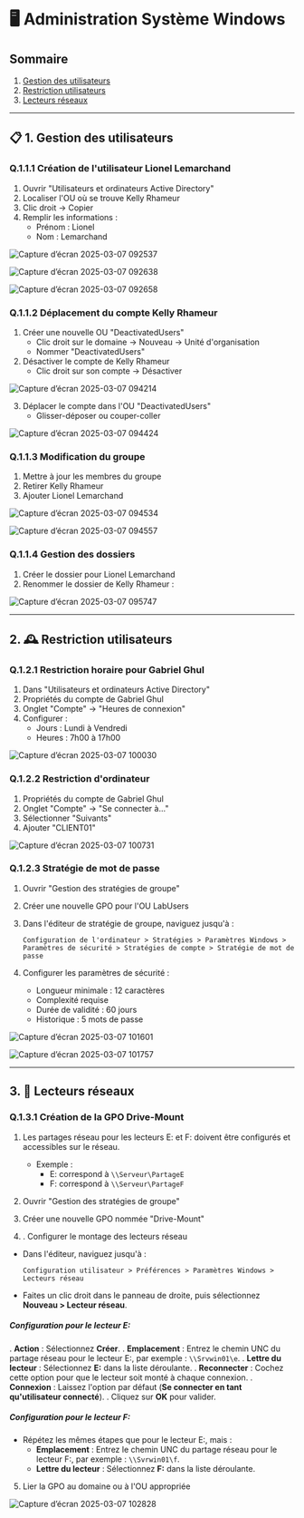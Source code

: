 #  🖥️ Administration Système Windows

## Sommaire
1. [Gestion des utilisateurs](#1-gestion-des-utilisateurs)
2. [Restriction utilisateurs](#2-restriction-utilisateurs)
3. [Lecteurs réseaux](#3-lecteurs-réseaux)

---

## 📋 1. Gestion des utilisateurs

### Q.1.1.1 Création de l'utilisateur Lionel Lemarchand
1. Ouvrir "Utilisateurs et ordinateurs Active Directory"
2. Localiser l'OU où se trouve Kelly Rhameur
3. Clic droit → Copier 
4. Remplir les informations :
   - Prénom : Lionel
   - Nom : Lemarchand

   
![Capture d’écran 2025-03-07 092537](https://github.com/user-attachments/assets/abd77761-4b4a-4882-85c8-8194d909c298)

![Capture d’écran 2025-03-07 092638](https://github.com/user-attachments/assets/b5ae685f-545c-4d3b-8fff-dcdd5a87302f)

![Capture d’écran 2025-03-07 092658](https://github.com/user-attachments/assets/ee8a8ae3-7bf9-4c93-bde0-031cfc72520d)


### Q.1.1.2 Déplacement du compte Kelly Rhameur
1. Créer une nouvelle OU "DeactivatedUsers"
   - Clic droit sur le domaine → Nouveau → Unité d'organisation
   - Nommer "DeactivatedUsers"
2. Désactiver le compte de Kelly Rhameur
   - Clic droit sur son compte → Désactiver

![Capture d’écran 2025-03-07 094214](https://github.com/user-attachments/assets/3366af02-a222-4c38-b204-70c510ee53bb)



3. Déplacer le compte dans l'OU "DeactivatedUsers"
   - Glisser-déposer ou couper-coller


![Capture d’écran 2025-03-07 094424](https://github.com/user-attachments/assets/b796f47e-a42c-4e7f-b5d3-b7dacd1d76b4)


### Q.1.1.3 Modification du groupe
1. Mettre à jour les membres du groupe
2. Retirer Kelly Rhameur
3. Ajouter Lionel Lemarchand

![Capture d’écran 2025-03-07 094534](https://github.com/user-attachments/assets/a7940e8c-d024-40a9-b14f-b59f58c1ab7f)

![Capture d’écran 2025-03-07 094557](https://github.com/user-attachments/assets/b6a753eb-4639-4b31-8b83-6a1b098524ad)


### Q.1.1.4 Gestion des dossiers
1. Créer le dossier pour Lionel Lemarchand
2. Renommer le dossier de Kelly Rhameur :
  
![Capture d’écran 2025-03-07 095747](https://github.com/user-attachments/assets/95977788-c77d-4211-bb54-cc5bbc9dd48d)

---

## 2. 🕰️ Restriction utilisateurs

### Q.1.2.1 Restriction horaire pour Gabriel Ghul
1. Dans "Utilisateurs et ordinateurs Active Directory"
2. Propriétés du compte de Gabriel Ghul
3. Onglet "Compte" → "Heures de connexion"
4. Configurer :
   - Jours : Lundi à Vendredi
   - Heures : 7h00 à 17h00

![Capture d’écran 2025-03-07 100030](https://github.com/user-attachments/assets/943c683f-5dcf-40eb-af80-20fedd591ad1)

### Q.1.2.2 Restriction d'ordinateur
1. Propriétés du compte de Gabriel Ghul
2. Onglet "Compte" → "Se connecter à..."
3. Sélectionner "Suivants"
4. Ajouter "CLIENT01"

![Capture d’écran 2025-03-07 100731](https://github.com/user-attachments/assets/419d371e-2788-49d8-9b4e-e5712afc5799)


### Q.1.2.3 Stratégie de mot de passe
1. Ouvrir "Gestion des stratégies de groupe"
2. Créer une nouvelle GPO pour l'OU LabUsers
3. Dans l'éditeur de stratégie de groupe, naviguez jusqu'à :
     ```
     Configuration de l'ordinateur > Stratégies > Paramètres Windows > Paramètres de sécurité > Stratégies de compte > Stratégie de mot de passe
     ```

4. Configurer les paramètres de sécurité :
   - Longueur minimale : 12 caractères
   - Complexité requise
   - Durée de validité : 60 jours
   - Historique : 5 mots de passe

![Capture d’écran 2025-03-07 101601](https://github.com/user-attachments/assets/33e2d7cd-4cb7-43c9-9bcd-1c833a128c5f)

![Capture d’écran 2025-03-07 101757](https://github.com/user-attachments/assets/a1ea954d-1221-40ad-a175-9c87009ec881)

---

## 3. 💾 Lecteurs réseaux

### Q.1.3.1 Création de la GPO Drive-Mount

1. Les partages réseau pour les lecteurs E: et F: doivent être configurés et accessibles sur le réseau.
   - Exemple : 
     - E: correspond à `\\Serveur\PartageE`
     - F: correspond à `\\Serveur\PartageF`


2. Ouvrir "Gestion des stratégies de groupe"
3. Créer une nouvelle GPO nommée "Drive-Mount"
4. . Configurer le montage des lecteurs réseau
- Dans l'éditeur, naviguez jusqu'à :
  ```
  Configuration utilisateur > Préférences > Paramètres Windows > Lecteurs réseau
  ```
- Faites un clic droit dans le panneau de droite, puis sélectionnez **Nouveau > Lecteur réseau**.

##### Configuration pour le lecteur E:
. **Action** : Sélectionnez **Créer**.
. **Emplacement** : Entrez le chemin UNC du partage réseau pour le lecteur E:, par exemple : `\\Srvwin01\e`.
. **Lettre du lecteur** : Sélectionnez **E:** dans la liste déroulante.
. **Reconnecter** : Cochez cette option pour que le lecteur soit monté à chaque connexion.
. **Connexion** : Laissez l'option par défaut (**Se connecter en tant qu'utilisateur connecté**).
. Cliquez sur **OK** pour valider.

##### Configuration pour le lecteur F:
- Répétez les mêmes étapes que pour le lecteur E:, mais :
  - **Emplacement** : Entrez le chemin UNC du partage réseau pour le lecteur F:, par exemple : `\\Svrwin01\f`.
  - **Lettre du lecteur** : Sélectionnez **F:** dans la liste déroulante.

5. Lier la GPO au domaine ou à l'OU appropriée


![Capture d’écran 2025-03-07 102828](https://github.com/user-attachments/assets/d9903c30-d2a0-442b-82ad-4d7716dff3be)



